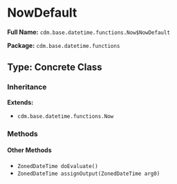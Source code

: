 # NowDefault

**Full Name:** `cdm.base.datetime.functions.Now$NowDefault`

**Package:** `cdm.base.datetime.functions`

## Type: Concrete Class

### Inheritance

**Extends:**
- `cdm.base.datetime.functions.Now`

### Methods

#### Other Methods

- `ZonedDateTime doEvaluate()`
- `ZonedDateTime assignOutput(ZonedDateTime arg0)`

